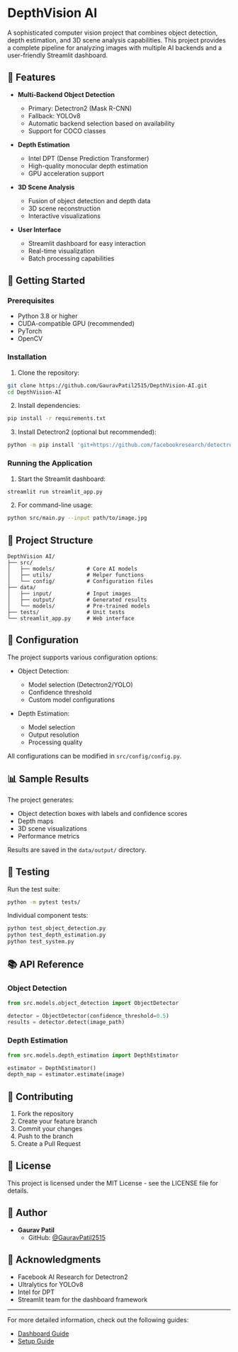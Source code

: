 # DepthVision AI

A sophisticated computer vision project that combines object detection, depth estimation, and 3D scene analysis capabilities. This project provides a complete pipeline for analyzing images with multiple AI backends and a user-friendly Streamlit dashboard.

## 🌟 Features

- **Multi-Backend Object Detection**
  - Primary: Detectron2 (Mask R-CNN)
  - Fallback: YOLOv8
  - Automatic backend selection based on availability
  - Support for COCO classes

- **Depth Estimation**
  - Intel DPT (Dense Prediction Transformer)
  - High-quality monocular depth estimation
  - GPU acceleration support

- **3D Scene Analysis**
  - Fusion of object detection and depth data
  - 3D scene reconstruction
  - Interactive visualizations

- **User Interface**
  - Streamlit dashboard for easy interaction
  - Real-time visualization
  - Batch processing capabilities

## 🚀 Getting Started

### Prerequisites

- Python 3.8 or higher
- CUDA-compatible GPU (recommended)
- PyTorch
- OpenCV

### Installation

1. Clone the repository:
```bash
git clone https://github.com/GauravPatil2515/DepthVision-AI.git
cd DepthVision-AI
```

2. Install dependencies:
```bash
pip install -r requirements.txt
```

3. Install Detectron2 (optional but recommended):
```bash
python -m pip install 'git+https://github.com/facebookresearch/detectron2.git'
```

### Running the Application

1. Start the Streamlit dashboard:
```bash
streamlit run streamlit_app.py
```

2. For command-line usage:
```bash
python src/main.py --input path/to/image.jpg
```

## 📁 Project Structure

```
DepthVision AI/
├── src/
│   ├── models/          # Core AI models
│   ├── utils/           # Helper functions
│   └── config/          # Configuration files
├── data/
│   ├── input/           # Input images
│   ├── output/          # Generated results
│   └── models/          # Pre-trained models
├── tests/               # Unit tests
└── streamlit_app.py     # Web interface
```

## 🔧 Configuration

The project supports various configuration options:

- Object Detection:
  - Model selection (Detectron2/YOLO)
  - Confidence threshold
  - Custom model configurations

- Depth Estimation:
  - Model selection
  - Output resolution
  - Processing quality

All configurations can be modified in `src/config/config.py`.

## 📊 Sample Results

The project generates:
- Object detection boxes with labels and confidence scores
- Depth maps
- 3D scene visualizations
- Performance metrics

Results are saved in the `data/output/` directory.

## 🧪 Testing

Run the test suite:
```bash
python -m pytest tests/
```

Individual component tests:
```bash
python test_object_detection.py
python test_depth_estimation.py
python test_system.py
```

## 📚 API Reference

### Object Detection

```python
from src.models.object_detection import ObjectDetector

detector = ObjectDetector(confidence_threshold=0.5)
results = detector.detect(image_path)
```

### Depth Estimation

```python
from src.models.depth_estimation import DepthEstimator

estimator = DepthEstimator()
depth_map = estimator.estimate(image)
```

## 🤝 Contributing

1. Fork the repository
2. Create your feature branch
3. Commit your changes
4. Push to the branch
5. Create a Pull Request

## 📝 License

This project is licensed under the MIT License - see the LICENSE file for details.

## 👤 Author

- **Gaurav Patil**
  - GitHub: [@GauravPatil2515](https://github.com/GauravPatil2515)

## 🙏 Acknowledgments

- Facebook AI Research for Detectron2
- Ultralytics for YOLOv8
- Intel for DPT
- Streamlit team for the dashboard framework

---

For more detailed information, check out the following guides:
- [Dashboard Guide](DASHBOARD_GUIDE.md)
- [Setup Guide](SETUP_COMPLETE.md)